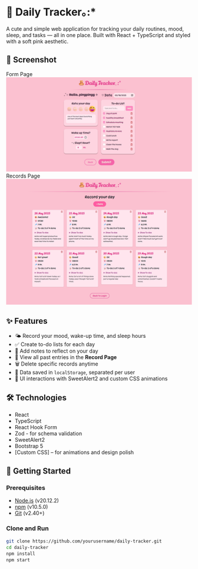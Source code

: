 # 🧸 Daily Tracker｡:*

A cute and simple web application for tracking your daily routines, mood, sleep, and tasks — all in one place. Built with React + TypeScript and styled with a soft pink aesthetic.

## 📸 Screenshot
Form Page
![Form Page](./public/screenshots/FillTheForm.jpeg)
Records Page
![Record Page](./public/screenshots/RecordsPage.jpeg)



## ✨ Features

- 🌤 Record your mood, wake-up time, and sleep hours
- ✅ Create to-do lists for each day
- 💬 Add notes to reflect on your day
- 📅 View all past entries in the **Record Page**
- 🗑 Delete specific records anytime
- 🧠 Data saved in `localStorage`, separated per user
- 🎨 UI interactions with SweetAlert2 and custom CSS animations

## 🛠 Technologies
- React
- TypeScript
- React Hook Form
- Zod - for schema validation
- SweetAlert2
- Bootstrap 5
- [Custom CSS] – for animations and design polish

## 🚀 Getting Started
### Prerequisites
- [Node.js](https://nodejs.org/)  (v20.12.2)
- [npm](https://www.npmjs.com/)  (v10.5.0)
- [Git](https://git-scm.com/)  (v2.40+)

### Clone and Run
```bash
git clone https://github.com/yourusername/daily-tracker.git
cd daily-tracker
npm install
npm start

